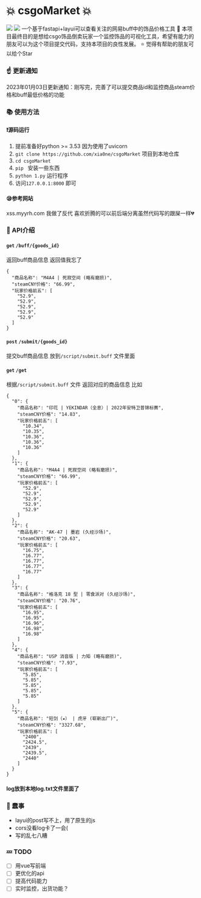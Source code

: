 # :boom: csgoMarket :boom:
![](https://img.erpweb.eu.org/imgs/2023/01/199e936a42cfa238.png)
![](https://img.erpweb.eu.org/imgs/2023/01/8edd8bc23759277c.png)
一个基于fastapi+layui可以查看关注的网易buff中的饰品价格工具
:muscle: 本项目最终目的是想给csgo饰品倒卖玩家一个监控饰品的可视化工具，希望有能力的朋友可以为这个项目提交代码，支持本项目的良性发展。
:star: 觉得有帮助的朋友可以给个Star

### :point_up: 更新通知
2023年01月03日更新通知：刚写完，完善了可以提交商品id和监控商品steam价格和buff最低价格的功能

### :books: 使用方法
#### :exclamation:源码运行
1. 提前准备好python >= 3.53 因为使用了uvicorn
2. `git clone https://github.com/xia0ne/csgoMarket` 项目到本地仓库
3. `cd csgoMarket`
4. `pip ` 安装一些东西
5. `python 1.py` 运行程序
6. 访问`127.0.0.1:8000` 即可

#### :sleepy:参考网站

xss.myyrh.com  我做了反代 喜欢折腾的可以前后端分离虽然代码写的跟屎一样:broken_heart:

### :sparkling_heart: API介绍

#### `get` `/buff/{goods_id}`
返回buff商品信息 返回值我忘了
```
{
  "商品名称": "M4A4 | 死寂空间 (略有磨损)",
  "steamCNY价格": "66.99",
  "玩家价格前五": [
    "52.9",
    "52.9",
    "52.9",
    "52.9",
    "52.9"
  ]
}
```

#### `post` `/submit/{goods_id}`
提交buff商品信息 放到`/script/submit.buff` 文件里面

#### `get` `/get`
根据`/script/submit.buff` 文件 返回对应的商品信息
比如
```
{
  "0": {
    "商品名称": "印花 | YEKINDAR（全息）| 2022年安特卫普锦标赛",
    "steamCNY价格": "14.83",
    "玩家价格前五": [
      "10.34",
      "10.35",
      "10.36",
      "10.36",
      "10.36"
    ]
  },
  "1": {
    "商品名称": "M4A4 | 死寂空间 (略有磨损)",
    "steamCNY价格": "66.99",
    "玩家价格前五": [
      "52.9",
      "52.9",
      "52.9",
      "52.9",
      "52.9"
    ]
  },
  "2": {
    "商品名称": "AK-47 | 墨岩 (久经沙场)",
    "steamCNY价格": "20.63",
    "玩家价格前五": [
      "16.75",
      "16.77",
      "16.77",
      "16.77",
      "16.77"
    ]
  },
  "3": {
    "商品名称": "格洛克 18 型 | 零食派对 (久经沙场)",
    "steamCNY价格": "20.76",
    "玩家价格前五": [
      "16.95",
      "16.95",
      "16.96",
      "16.98",
      "16.98"
    ]
  },
  "4": {
    "商品名称": "USP 消音版 | 力矩 (略有磨损)",
    "steamCNY价格": "7.93",
    "玩家价格前五": [
      "5.85",
      "5.85",
      "5.85",
      "5.85",
      "5.85"
    ]
  },
  "5": {
    "商品名称": "短剑（★） | 虎牙 (崭新出厂)",
    "steamCNY价格": "3327.68",
    "玩家价格前五": [
      "2400",
      "2424.5",
      "2439",
      "2439.5",
      "2440"
    ]
  }
}
```
#### log放到本地log.txt文件里面了

### :eyes: 蠢事
- layui的post写不上，用了原生的js
- cors没看log卡了一会(
- 写的乱七八糟

### :zzz: TODO
- [ ] 用vue写前端
- [ ] 更优化的api
- [ ] 提高代码能力
- [ ] 实时监控，出货功能？